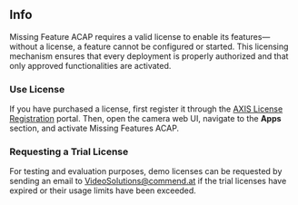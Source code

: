 ## Info

Missing Feature ACAP requires a valid license to enable its features—without a license, a feature cannot be configured or started. This licensing mechanism ensures that every deployment is properly authorized and that only approved functionalities are activated.

### Use License

If you have purchased a license, first register it through the [AXIS License Registration](https://www.axis.com/support/license-key-registration) portal. Then, open the camera web UI, navigate to the **Apps** section, and activate Missing Features ACAP.

### Requesting a Trial License

For testing and evaluation purposes, demo licenses can be requested by sending an email to [VideoSolutions@commend.at](mailto:VideoSolutions@commend.at) if the trial licenses have expired or their usage limits have been exceeded.




